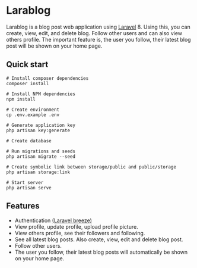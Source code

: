 # Larablog
Larablog is a blog post web application using [Laravel](https://github.com/laravel/laravel) 8. Using this, you can create, view, edit, and delete blog. Follow other users and can also view others profile. The important feature is, the user you follow, their latest blog post will be shown on your home page.

## Quick start
```
# Install composer dependencies
composer install

# Install NPM dependencies
npm install

# Create environment
cp .env.example .env

# Generate application key
php artisan key:generate

# Create database

# Run migrations and seeds
php artisan migrate --seed

# Create symbolic link between storage/public and public/storage
php artisan storage:link

# Start server
php artisan serve
```

## Features
- Authentication <a href="https://github.com/laravel/breeze">(Laravel breeze)</a>
- View profile, update profile, upload profile picture.
- View others profile, see their followers and following.
- See all latest blog posts. Also create, view, edit and delete blog post.
- Follow other users.
- The user you follow, their latest blog posts will automatically be shown on your home page.

